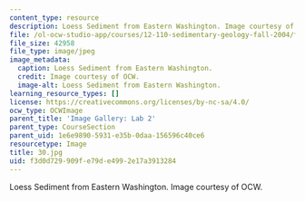 ```yaml
---
content_type: resource
description: Loess Sediment from Eastern Washington. Image courtesy of OCW.
file: /ol-ocw-studio-app/courses/12-110-sedimentary-geology-fall-2004/f3d0d729909fe79de4992e17a3913284_30.jpg
file_size: 42958
file_type: image/jpeg
image_metadata:
  caption: Loess Sediment from Eastern Washington.
  credit: Image courtesy of OCW.
  image-alt: Loess Sediment from Eastern Washington.
learning_resource_types: []
license: https://creativecommons.org/licenses/by-nc-sa/4.0/
ocw_type: OCWImage
parent_title: 'Image Gallery: Lab 2'
parent_type: CourseSection
parent_uid: 1e6e9890-5931-e35b-0daa-156596c40ce6
resourcetype: Image
title: 30.jpg
uid: f3d0d729-909f-e79d-e499-2e17a3913284
---
```

Loess Sediment from Eastern Washington. Image courtesy of OCW.
